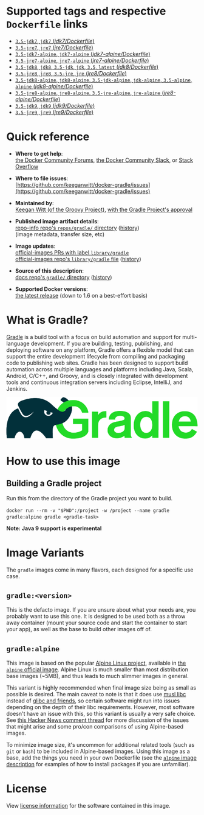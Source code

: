 <!--

********************************************************************************

WARNING:

    DO NOT EDIT "gradle/README.md"

    IT IS AUTO-GENERATED

    (from the other files in "gradle/" combined with a set of templates)

********************************************************************************

-->

# Supported tags and respective `Dockerfile` links

-	[`3.5-jdk7`, `jdk7` (*jdk7/Dockerfile*)](https://github.com/keeganwitt/docker-gradle/blob/9a3c8777938e62faa46e33e12ef34540a41d42b3/jdk7/Dockerfile)
-	[`3.5-jre7`, `jre7` (*jre7/Dockerfile*)](https://github.com/keeganwitt/docker-gradle/blob/9a3c8777938e62faa46e33e12ef34540a41d42b3/jre7/Dockerfile)
-	[`3.5-jdk7-alpine`, `jdk7-alpine` (*jdk7-alpine/Dockerfile*)](https://github.com/keeganwitt/docker-gradle/blob/9a3c8777938e62faa46e33e12ef34540a41d42b3/jdk7-alpine/Dockerfile)
-	[`3.5-jre7-alpine`, `jre7-alpine` (*jre7-alpine/Dockerfile*)](https://github.com/keeganwitt/docker-gradle/blob/9a3c8777938e62faa46e33e12ef34540a41d42b3/jre7-alpine/Dockerfile)
-	[`3.5-jdk8`, `jdk8`, `3.5-jdk`, `jdk`, `3.5`, `latest` (*jdk8/Dockerfile*)](https://github.com/keeganwitt/docker-gradle/blob/9a3c8777938e62faa46e33e12ef34540a41d42b3/jdk8/Dockerfile)
-	[`3.5-jre8`, `jre8`, `3.5-jre`, `jre` (*jre8/Dockerfile*)](https://github.com/keeganwitt/docker-gradle/blob/9a3c8777938e62faa46e33e12ef34540a41d42b3/jre8/Dockerfile)
-	[`3.5-jdk8-alpine`, `jdk8-alpine`, `3.5-jdk-alpine`, `jdk-alpine`, `3.5-alpine`, `alpine` (*jdk8-alpine/Dockerfile*)](https://github.com/keeganwitt/docker-gradle/blob/9a3c8777938e62faa46e33e12ef34540a41d42b3/jdk8-alpine/Dockerfile)
-	[`3.5-jre8-alpine`, `jre8-alpine`, `3.5-jre-alpine`, `jre-alpine` (*jre8-alpine/Dockerfile*)](https://github.com/keeganwitt/docker-gradle/blob/9a3c8777938e62faa46e33e12ef34540a41d42b3/jre8-alpine/Dockerfile)
-	[`3.5-jdk9`, `jdk9` (*jdk9/Dockerfile*)](https://github.com/keeganwitt/docker-gradle/blob/9a3c8777938e62faa46e33e12ef34540a41d42b3/jdk9/Dockerfile)
-	[`3.5-jre9`, `jre9` (*jre9/Dockerfile*)](https://github.com/keeganwitt/docker-gradle/blob/9a3c8777938e62faa46e33e12ef34540a41d42b3/jre9/Dockerfile)

# Quick reference

-	**Where to get help**:  
	[the Docker Community Forums](https://forums.docker.com/), [the Docker Community Slack](https://blog.docker.com/2016/11/introducing-docker-community-directory-docker-community-slack/), or [Stack Overflow](https://stackoverflow.com/search?tab=newest&q=docker)

-	**Where to file issues**:  
	[https://github.com/keeganwitt/docker-gradle/issues](https://github.com/keeganwitt/docker-gradle/issues)

-	**Maintained by**:  
	[Keegan Witt (of the Groovy Project)](https://github.com/keeganwitt/docker-gradle), [with the Gradle Project's approval](https://discuss.gradle.org/t/official-docker-images/21159/8)

-	**Published image artifact details**:  
	[repo-info repo's `repos/gradle/` directory](https://github.com/docker-library/repo-info/blob/master/repos/gradle) ([history](https://github.com/docker-library/repo-info/commits/master/repos/gradle))  
	(image metadata, transfer size, etc)

-	**Image updates**:  
	[official-images PRs with label `library/gradle`](https://github.com/docker-library/official-images/pulls?q=label%3Alibrary%2Fgradle)  
	[official-images repo's `library/gradle` file](https://github.com/docker-library/official-images/blob/master/library/gradle) ([history](https://github.com/docker-library/official-images/commits/master/library/gradle))

-	**Source of this description**:  
	[docs repo's `gradle/` directory](https://github.com/docker-library/docs/tree/master/gradle) ([history](https://github.com/docker-library/docs/commits/master/gradle))

-	**Supported Docker versions**:  
	[the latest release](https://github.com/docker/docker/releases/latest) (down to 1.6 on a best-effort basis)

# What is Gradle?

[Gradle](https://gradle.org/) is a build tool with a focus on build automation and support for multi-language development. If you are building, testing, publishing, and deploying software on any platform, Gradle offers a flexible model that can support the entire development lifecycle from compiling and packaging code to publishing web sites. Gradle has been designed to support build automation across multiple languages and platforms including Java, Scala, Android, C/C++, and Groovy, and is closely integrated with development tools and continuous integration servers including Eclipse, IntelliJ, and Jenkins.

![logo](https://raw.githubusercontent.com/docker-library/docs/c3d3ca6beed000f9ba6eabc98f3399158f520256/gradle/logo.png)

# How to use this image

## Building a Gradle project

Run this from the directory of the Gradle project you want to build.

`docker run --rm -v "$PWD":/project -w /project --name gradle gradle:alpine gradle <gradle-task>`

**Note: Java 9 support is experimental**

# Image Variants

The `gradle` images come in many flavors, each designed for a specific use case.

## `gradle:<version>`

This is the defacto image. If you are unsure about what your needs are, you probably want to use this one. It is designed to be used both as a throw away container (mount your source code and start the container to start your app), as well as the base to build other images off of.

## `gradle:alpine`

This image is based on the popular [Alpine Linux project](http://alpinelinux.org), available in [the `alpine` official image](https://hub.docker.com/_/alpine). Alpine Linux is much smaller than most distribution base images (~5MB), and thus leads to much slimmer images in general.

This variant is highly recommended when final image size being as small as possible is desired. The main caveat to note is that it does use [musl libc](http://www.musl-libc.org) instead of [glibc and friends](http://www.etalabs.net/compare_libcs.html), so certain software might run into issues depending on the depth of their libc requirements. However, most software doesn't have an issue with this, so this variant is usually a very safe choice. See [this Hacker News comment thread](https://news.ycombinator.com/item?id=10782897) for more discussion of the issues that might arise and some pro/con comparisons of using Alpine-based images.

To minimize image size, it's uncommon for additional related tools (such as `git` or `bash`) to be included in Alpine-based images. Using this image as a base, add the things you need in your own Dockerfile (see the [`alpine` image description](https://hub.docker.com/_/alpine/) for examples of how to install packages if you are unfamiliar).

# License

View [license information](https://gradle.org/license/) for the software contained in this image.
